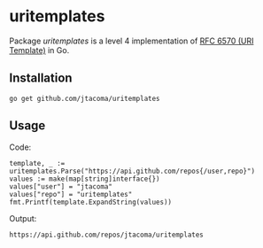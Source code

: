 uritemplates
============

Package *uritemplates* is a level 4 implementation of [RFC 6570 (URI Template)](http://tools.ietf.org/html/rfc6570) in Go.

Installation
------------

    go get github.com/jtacoma/uritemplates

Usage
-----

Code:

    template, _ := uritemplates.Parse("https://api.github.com/repos{/user,repo}")
    values := make(map[string]interface{})
    values["user"] = "jtacoma"
    values["repo"] = "uritemplates"
    fmt.Printf(template.ExpandString(values))

Output:

    https://api.github.com/repos/jtacoma/uritemplates

